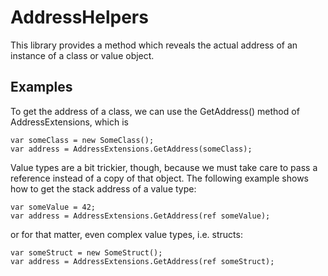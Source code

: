 # AddressHelpers

This library provides a method which reveals the actual address of an instance
of a class or value object.


## Examples

To get the address of a class, we can use the GetAddress() method of AddressExtensions,
which is

```
var someClass = new SomeClass();
var address = AddressExtensions.GetAddress(someClass);
```

Value types are a bit trickier, though, because we must take care to pass a reference
instead of a copy of that object. The following example shows how to get the stack
address of a value type:

```
var someValue = 42;
var address = AddressExtensions.GetAddress(ref someValue);
```

or for that matter, even complex value types, i.e. structs:

```
var someStruct = new SomeStruct();
var address = AddressExtensions.GetAddress(ref someStruct);
```